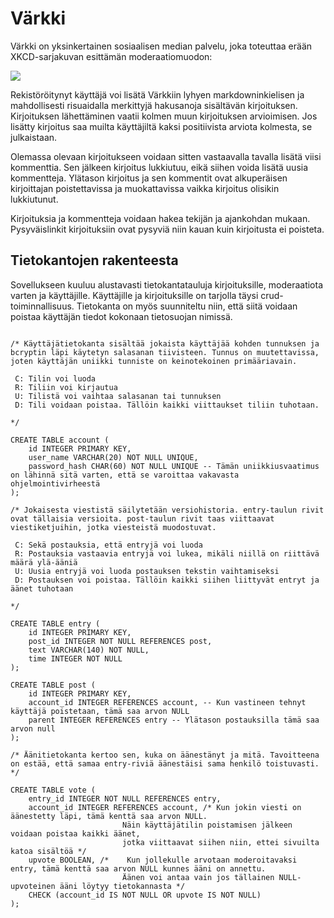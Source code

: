 # Värkki

Värkki on yksinkertainen sosiaalisen median palvelu, joka toteuttaa erään XKCD-sarjakuvan esittämän moderaatiomuodon:

![](https://imgs.xkcd.com/comics/constructive.png)

Rekistöröitynyt käyttäjä voi lisätä Värkkiin lyhyen markdowninkielisen ja mahdollisesti risuaidalla merkittyjä hakusanoja sisältävän kirjoituksen. Kirjoituksen lähettäminen vaatii kolmen muun kirjoituksen arvioimisen. Jos lisätty kirjoitus saa muilta käyttäjiltä kaksi positiivista arviota kolmesta, se julkaistaan.

Olemassa olevaan kirjoitukseen voidaan sitten vastaavalla tavalla lisätä viisi kommenttia. Sen jälkeen kirjoitus lukkiutuu, eikä siihen voida lisätä uusia kommentteja. Ylätason kirjoitus ja sen kommentit ovat alkuperäisen kirjoittajan poistettavissa ja muokattavissa vaikka kirjoitus olisikin lukkiutunut.

Kirjoituksia ja kommentteja voidaan hakea tekijän ja ajankohdan mukaan. Pysyväislinkit kirjoituksiin ovat pysyviä niin kauan kuin kirjoitusta ei poisteta.

## Tietokantojen rakenteesta

Sovellukseen kuuluu alustavasti tietokantatauluja kirjoituksille, moderaatiota varten ja käyttäjille. Käyttäjille ja kirjoituksille on tarjolla täysi crud-toiminnallisuus. Tietokanta on myös suunniteltu niin, että siitä voidaan poistaa käyttäjän tiedot kokonaan tietosuojan nimissä.

```

/* Käyttäjätietokanta sisältää jokaista käyttäjää kohden tunnuksen ja bcryptin läpi käytetyn salasanan tiivisteen. Tunnus on muutettavissa, joten käyttäjän uniikki tunniste on keinotekoinen primääriavain.
 
 C: Tilin voi luoda
 R: Tiliin voi kirjautua
 U: Tilistä voi vaihtaa salasanan tai tunnuksen
 D: Tili voidaan poistaa. Tällöin kaikki viittaukset tiliin tuhotaan.
 
*/

CREATE TABLE account (
    id INTEGER PRIMARY KEY,
    user_name VARCHAR(20) NOT NULL UNIQUE,
    password_hash CHAR(60) NOT NULL UNIQUE -- Tämän uniikkiusvaatimus on lähinnä sitä varten, että se varoittaa vakavasta ohjelmointivirheestä
);

/* Jokaisesta viestistä säilytetään versiohistoria. entry-taulun rivit ovat tällaisia versioita. post-taulun rivit taas viittaavat viestiketjuihin, jotka viesteistä muodostuvat.
 
 C: Sekä postauksia, että entryjä voi luoda
 R: Postauksia vastaavia entryjä voi lukea, mikäli niillä on riittävä määrä ylä-ääniä
 U: Uusia entryjä voi luoda postauksen tekstin vaihtamiseksi
 D: Postauksen voi poistaa. Tällöin kaikki siihen liittyvät entryt ja äänet tuhotaan

*/

CREATE TABLE entry (
    id INTEGER PRIMARY KEY,
    post_id INTEGER NOT NULL REFERENCES post,
    text VARCHAR(140) NOT NULL,
    time INTEGER NOT NULL
);

CREATE TABLE post (
    id INTEGER PRIMARY KEY,
    account_id INTEGER REFERENCES account, -- Kun vastineen tehnyt käyttäjä poistetaan, tämä saa arvon NULL
    parent INTEGER REFERENCES entry -- Ylätason postauksilla tämä saa arvon null
);

/* Äänitietokanta kertoo sen, kuka on äänestänyt ja mitä. Tavoitteena on estää, että samaa entry-riviä äänestäisi sama henkilö toistuvasti. */

CREATE TABLE vote (
    entry_id INTEGER NOT NULL REFERENCES entry,
    account_id INTEGER REFERENCES account, /* Kun jokin viesti on äänestetty läpi, tämä kenttä saa arvon NULL.
                         Näin käyttäjätilin poistamisen jälkeen voidaan poistaa kaikki äänet,
                         jotka viittaavat siihen niin, ettei sivuilta katoa sisältöä */
    upvote BOOLEAN, /*    Kun jollekulle arvotaan moderoitavaksi entry, tämä kenttä saa arvon NULL kunnes ääni on annettu.
                         Äänen voi antaa vain jos tällainen NULL-upvoteinen ääni löytyy tietokannasta */
    CHECK (account_id IS NOT NULL OR upvote IS NOT NULL)
);

```

